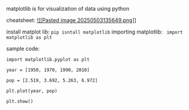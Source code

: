 matplotlib is for visualization of data using python

cheatsheet:
[![[Pasted image 20250503135649.png]]](https://matplotlib.org/cheatsheets/_images/cheatsheets-1.png)

install matplot lib:
```pip isntall matplotlib```
importing matplotlib:
``` import matplotlib as plt```

sample code:
```
import matplotlib.pyplot as plt

year = [1950, 1970, 1990, 2010]

pop = [2.519, 3.692, 5.263, 6.972]

plt.plot(year, pop)

plt.show()
```
